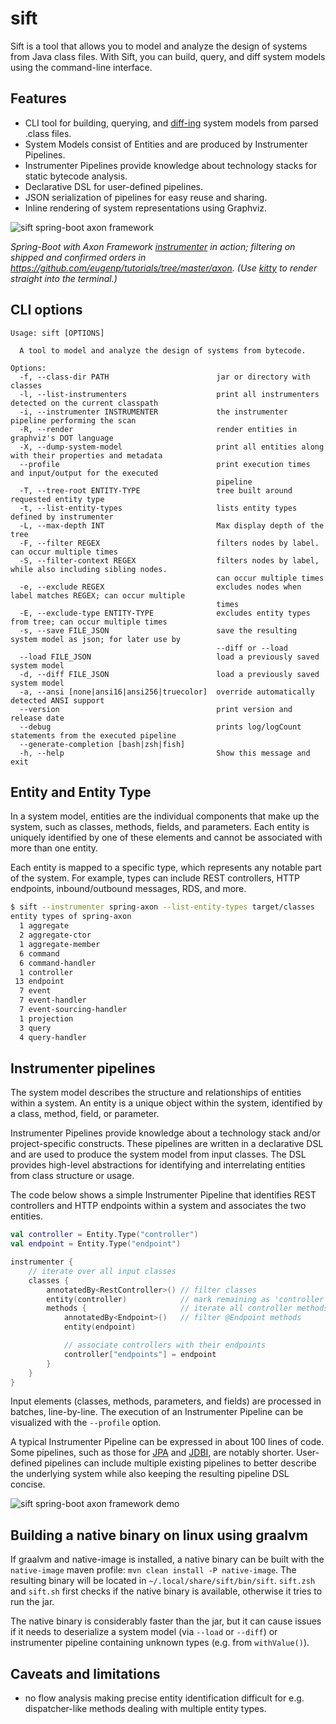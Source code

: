 # sift

Sift is a tool that allows you to model and analyze the design of systems from Java class
files. With Sift, you can build, query, and diff system models using the command-line interface.

## Features
- CLI tool for building, querying, and [diff-ing][diff] system models from parsed .class files.
- System Models consist of Entities and are produced by Instrumenter Pipelines.
- Instrumenter Pipelines provide knowledge about technology stacks for static bytecode analysis.
- Declarative DSL for user-defined pipelines.
- JSON serialization of pipelines for easy reuse and sharing.
- Inline rendering of system representations using Graphviz.

![sift spring-boot axon framework][sift-render]

_Spring-Boot with Axon Framework [instrumenter][spring-axon] in action; filtering on shipped and confirmed orders
in https://github.com/eugenp/tutorials/tree/master/axon. (Use [kitty](https://sw.kovidgoyal.net/kitty/) to render 
straight into the terminal.)_

 [spring-axon]: instrumenters/spring-boot-axon-cqrs/src/main/kotlin/sift/instrumenter/sbacqrs/SpringBootAxonCqrsInstrumenter.kt#L150:L220
 [diff]: docs/images/sift-spring-axon-diff.png
 [graphviz]: docs/images/sift-spring-axon-render.png
 [sift-render]: docs/images/sift-render-s.png

## CLI options

```
Usage: sift [OPTIONS]

  A tool to model and analyze the design of systems from bytecode.

Options:
  -f, --class-dir PATH                        jar or directory with classes
  -l, --list-instrumenters                    print all instrumenters detected on the current classpath
  -i, --instrumenter INSTRUMENTER             the instrumenter pipeline performing the scan
  -R, --render                                render entities in graphviz's DOT language
  -X, --dump-system-model                     print all entities along with their properties and metadata
  --profile                                   print execution times and input/output for the executed
                                              pipeline
  -T, --tree-root ENTITY-TYPE                 tree built around requested entity type
  -t, --list-entity-types                     lists entity types defined by instrumenter
  -L, --max-depth INT                         Max display depth of the tree
  -F, --filter REGEX                          filters nodes by label. can occur multiple times
  -S, --filter-context REGEX                  filters nodes by label, while also including sibling nodes.
                                              can occur multiple times
  -e, --exclude REGEX                         excludes nodes when label matches REGEX; can occur multiple
                                              times
  -E, --exclude-type ENTITY-TYPE              excludes entity types from tree; can occur multiple times
  -s, --save FILE_JSON                        save the resulting system model as json; for later use by
                                              --diff or --load
  --load FILE_JSON                            load a previously saved system model
  -d, --diff FILE_JSON                        load a previously saved system model
  -a, --ansi [none|ansi16|ansi256|truecolor]  override automatically detected ANSI support
  --version                                   print version and release date
  --debug                                     prints log/logCount statements from the executed pipeline
  --generate-completion [bash|zsh|fish]
  -h, --help                                  Show this message and exit
```

## Entity and Entity Type

In a system model, entities are the individual components that make up the system, 
such as classes, methods, fields, and parameters. Each entity is uniquely identified
by one of these elements and cannot be associated with more than one entity.

Each entity is mapped to a specific type, which represents any notable part of the
system. For example, types can include REST controllers, HTTP endpoints, inbound/outbound
messages, RDS, and more.

```bash
$ sift --instrumenter spring-axon --list-entity-types target/classes
entity types of spring-axon
  1 aggregate
  2 aggregate-ctor
  1 aggregate-member
  6 command
  6 command-handler
  1 controller
 13 endpoint
  7 event
  7 event-handler
  7 event-sourcing-handler
  1 projection
  3 query
  4 query-handler
```
## Instrumenter pipelines

The system model describes the structure and relationships of entities within a system.
An entity is a unique object within the system, identified by a class, method, field, or
parameter.

Instrumenter Pipelines provide knowledge about a technology stack and/or project-specific
constructs. These pipelines are written in a declarative DSL and are used to produce the
system model from input classes. The DSL provides high-level abstractions for identifying
and interrelating entities from class structure or usage.

The code below shows a simple Instrumenter Pipeline that identifies REST controllers and
HTTP endpoints within a system and associates the two entities.

```kotlin
val controller = Entity.Type("controller")
val endpoint = Entity.Type("endpoint")

instrumenter {
    // iterate over all input classes
    classes {                                                      
        annotatedBy<RestController>() // filter classes 
        entity(controller)            // mark remaining as 'controller'  
        methods {                     // iterate all controller methods
            annotatedBy<Endpoint>()   // filter @Endpoint methods
            entity(endpoint)

            // associate controllers with their endpoints  
            controller["endpoints"] = endpoint
        }
    }
}
```
Input elements (classes, methods, parameters, and fields) are processed in batches, line-by-line.
The execution of an Instrumenter Pipeline can be visualized with the `--profile` option.

A typical Instrumenter Pipeline can be expressed in about 100 lines of code. Some pipelines,
such as those for [JPA][jpa] and [JDBI][jdbi], are notably shorter. User-defined pipelines
can include multiple existing pipelines to better describe the underlying system while also
keeping the resulting pipeline DSL concise.

 [jpa]: instrumenters/jpa/src/main/kotlin/sift/instrumenter/jpa/JpaInstrumenter.kt#L48:L73
 [jdbi]: instrumenters/jdbi/src/main/kotlin/sift/instrumenter/jdbi/Jdbi3Instrumenter.kt#L54:L67

![sift spring-boot axon framework demo](docs/images/sift-spring-axon-profile-pipeline.png)


## Building a native binary on linux using graalvm

If graalvm and native-image is installed, a native binary can be built with the `native-image`
maven profile: `mvn clean install -P native-image`. The resulting binary will be located in
`~/.local/share/sift/bin/sift`. `sift.zsh` and `sift.sh` first checks if the native binary
is available, otherwise it tries to run the jar.

The native binary is considerably faster than the jar, but it can cause issues if it needs
to deserialize a system model (via `--load` or `--diff`) or instrumenter pipeline containing
unknown types (e.g. from `withValue()`).


## Caveats and limitations
- no flow analysis making precise entity identification difficult for e.g. dispatcher-like 
  methods dealing with multiple entity types.
